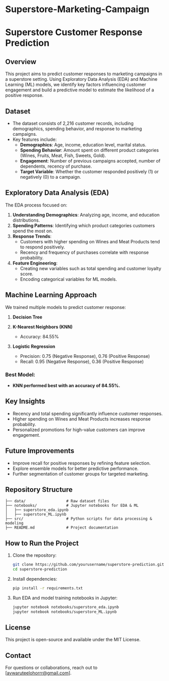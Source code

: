# Superstore-Marketing-Campaign
# Superstore Customer Response Prediction

## Overview
This project aims to predict customer responses to marketing campaigns in a superstore setting. Using Exploratory Data Analysis (EDA) and Machine Learning (ML) models, we identify key factors influencing customer engagement and build a predictive model to estimate the likelihood of a positive response.

## Dataset
- The dataset consists of 2,216 customer records, including demographics, spending behavior, and response to marketing campaigns.
- Key features include:
  - **Demographics**: Age, income, education level, marital status.
  - **Spending Behavior**: Amount spent on different product categories (Wines, Fruits, Meat, Fish, Sweets, Gold).
  - **Engagement**: Number of previous campaigns accepted, number of dependents, recency of purchase.
  - **Target Variable**: Whether the customer responded positively (1) or negatively (0) to a campaign.

## Exploratory Data Analysis (EDA)
The EDA process focused on:
1. **Understanding Demographics**: Analyzing age, income, and education distributions.
2. **Spending Patterns**: Identifying which product categories customers spend the most on.
3. **Response Trends**:
   - Customers with higher spending on Wines and Meat Products tend to respond positively.
   - Recency and frequency of purchases correlate with response probability.
4. **Feature Engineering**:
   - Creating new variables such as total spending and customer loyalty score.
   - Encoding categorical variables for ML models.

## Machine Learning Approach
We trained multiple models to predict customer response:
1. **Decision Tree**

2. **K-Nearest Neighbors (KNN)**
   - Accuracy: 84.55%
3. **Logistic Regression**
   - Precision: 0.75 (Negative Response), 0.76 (Positive Response)
   - Recall: 0.95 (Negative Response), 0.36 (Positive Response)

### Best Model:
- **KNN performed best with an accuracy of 84.55%.**

## Key Insights
- Recency and total spending significantly influence customer responses.
- Higher spending on Wines and Meat Products increases response probability.
- Personalized promotions for high-value customers can improve engagement.

## Future Improvements
- Improve recall for positive responses by refining feature selection.
- Explore ensemble models for better predictive performance.
- Further segmentation of customer groups for targeted marketing.

## Repository Structure
```
├── data/                  # Raw dataset files
├── notebooks/             # Jupyter notebooks for EDA & ML
│   ├── superstore_eda.ipynb
│   ├── superstore_ML.ipynb
├── src/                   # Python scripts for data processing & modeling
├── README.md              # Project documentation
```

## How to Run the Project
1. Clone the repository:
   ```sh
   git clone https://github.com/yourusername/superstore-prediction.git
   cd superstore-prediction
   ```
2. Install dependencies:
   ```sh
   pip install -r requirements.txt
   ```
3. Run EDA and model training notebooks in Jupyter:
   ```sh
   jupyter notebook notebooks/superstore_eda.ipynb
   jupyter notebook notebooks/superstore_ML.ipynb
   ```

## License
This project is open-source and available under the MIT License.

## Contact
For questions or collaborations, reach out to [avwaruteelohorrr@gmail.com].

